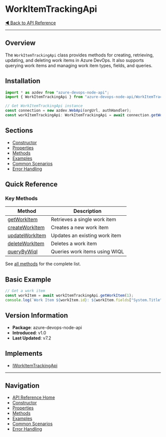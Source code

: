 # WorkItemTrackingApi

[◀ Back to API Reference](../README.md)

---

## Overview

The `WorkItemTrackingApi` class provides methods for creating, retrieving, updating, and deleting work items in Azure DevOps. It also supports querying work items and managing work item types, fields, and queries.

## Installation

```typescript
import * as azdev from "azure-devops-node-api";
import { WorkItemTrackingApi } from "azure-devops-node-api/WorkItemTrackingApi";

// Get WorkItemTrackingApi instance
const connection = new azdev.WebApi(orgUrl, authHandler);
const workItemTrackingApi: WorkItemTrackingApi = await connection.getWorkItemTrackingApi();
```

## Sections

- [Constructor](./constructor.md)
- [Properties](./properties.md)
- [Methods](./methods/README.md)
- [Examples](./examples.md)
- [Common Scenarios](./common-scenarios.md)
- [Error Handling](./error-handling.md)

## Quick Reference

### Key Methods

| Method | Description |
|--------|-------------|
| [getWorkItem](./methods/get-work-item.md) | Retrieves a single work item |
| [createWorkItem](./methods/create-work-item.md) | Creates a new work item |
| [updateWorkItem](./methods/update-work-item.md) | Updates an existing work item |
| [deleteWorkItem](./methods/delete-work-item.md) | Deletes a work item |
| [queryByWiql](./methods/query-by-wiql.md) | Queries work items using WIQL |

See [all methods](./methods/README.md) for the complete list.

## Basic Example

```typescript
// Get a work item
const workItem = await workItemTrackingApi.getWorkItem(1);
console.log(`Work Item ${workItem.id}: ${workItem.fields["System.Title"]}`);
```

## Version Information

- **Package**: azure-devops-node-api
- **Introduced**: v1.0
- **Last Updated**: v7.2

## Implements

- [IWorkItemTrackingApi](../interfaces/IWorkItemTrackingApi.md)

---

## Navigation

- [API Reference Home](../README.md)
- [Constructor](./constructor.md)
- [Properties](./properties.md)
- [Methods](./methods/README.md)
- [Examples](./examples.md)
- [Common Scenarios](./common-scenarios.md)
- [Error Handling](./error-handling.md) 
